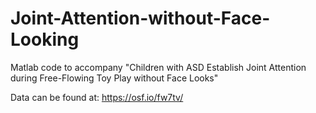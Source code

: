 # Joint-Attention-without-Face-Looking
Matlab code to accompany "Children with ASD Establish Joint Attention during Free-Flowing Toy Play without Face Looks"

Data can be found at: https://osf.io/fw7tv/ 
